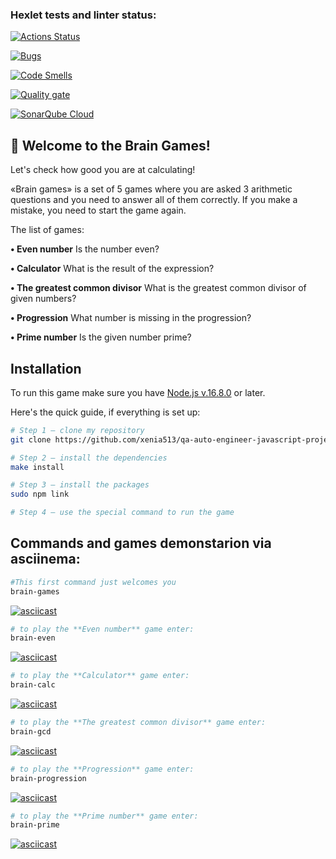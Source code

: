 ### Hexlet tests and linter status:
[![Actions Status](https://github.com/xenia513/qa-auto-engineer-javascript-project-44/actions/workflows/hexlet-check.yml/badge.svg)](https://github.com/xenia513/qa-auto-engineer-javascript-project-44/actions)

[![Bugs](https://sonarcloud.io/api/project_badges/measure?project=xenia513_qa-auto-engineer-javascript-project-44&metric=bugs)](https://sonarcloud.io/summary/new_code?id=xenia513_qa-auto-engineer-javascript-project-44)

[![Code Smells](https://sonarcloud.io/api/project_badges/measure?project=xenia513_qa-auto-engineer-javascript-project-44&metric=code_smells)](https://sonarcloud.io/summary/new_code?id=xenia513_qa-auto-engineer-javascript-project-44)

[![Quality gate](https://sonarcloud.io/api/project_badges/quality_gate?project=xenia513_qa-auto-engineer-javascript-project-44)](https://sonarcloud.io/summary/new_code?id=xenia513_qa-auto-engineer-javascript-project-44)

[![SonarQube Cloud](https://sonarcloud.io/images/project_badges/sonarcloud-light.svg)](https://sonarcloud.io/summary/new_code?id=xenia513_qa-auto-engineer-javascript-project-44)

## 🧠 Welcome to the Brain Games!
Let's check how good you are at calculating!

«Brain games» is a set of 5 games where you are asked 3 arithmetic questions and you need to answer all of them correctly. If you make a mistake, you need to start the game again. 

The list of games:

**• Even number** Is the number even?

**• Calculator** What is the result of the expression?

**• The greatest common divisor** What is the greatest common divisor of given numbers?

**• Progression** What number is missing in the progression?

**• Prime number** Is the given number prime?

## Installation

To run this game make sure you have [Node.js v.16.8.0](https://nodejs.org/en/) or later.

Here's the quick guide, if everything is set up:

```sh
# Step 1 — clone my repository
git clone https://github.com/xenia513/qa-auto-engineer-javascript-project-44.git

# Step 2 — install the dependencies
make install

# Step 3 — install the packages
sudo npm link

# Step 4 — use the special command to run the game
```

## Commands and games demonstarion via asciinema:

```sh
#This first command just welcomes you
brain-games
```

[![asciicast](https://asciinema.org/a/uZoUAF8V5brl6OH6b1peGsxY6.svg)](https://asciinema.org/a/uZoUAF8V5brl6OH6b1peGsxY6)

```sh
# to play the **Even number** game enter:
brain-even
```

[![asciicast](https://asciinema.org/a/fwg0dioFzbwXYtlorYCrznsDe.svg)](https://asciinema.org/a/fwg0dioFzbwXYtlorYCrznsDe)

```sh
# to play the **Calculator** game enter:
brain-calc
```

[![asciicast](https://asciinema.org/a/WO97zK1MBSnTVoTkknSADfujw.svg)](https://asciinema.org/a/WO97zK1MBSnTVoTkknSADfujw)

```sh
# to play the **The greatest common divisor** game enter:
brain-gcd
```

[![asciicast](https://asciinema.org/a/43tuIAJt5y4pevz3GesXgCR1h.svg)](https://asciinema.org/a/43tuIAJt5y4pevz3GesXgCR1h)

```sh
# to play the **Progression** game enter:
brain-progression
```

[![asciicast](https://asciinema.org/a/Ara2MP76rM46DlKAbCOWg7ekT.svg)](https://asciinema.org/a/Ara2MP76rM46DlKAbCOWg7ekT)

```sh
# to play the **Prime number** game enter:
brain-prime
```

[![asciicast](https://asciinema.org/a/iUNwepsXd2gsdsJiVkqCAs6UO.svg)](https://asciinema.org/a/iUNwepsXd2gsdsJiVkqCAs6UO)